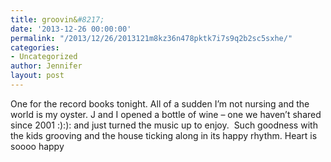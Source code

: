 ```yaml
---
title: groovin&#8217;
date: '2013-12-26 00:00:00'
permalink: "/2013/12/26/2013121m8kz36n478pktk7i7s9q2b2sc5sxhe/"
categories:
- Uncategorized
author: Jennifer
layout: post
---
```


One for the record books tonight. All of a sudden I&#8217;m not nursing and the world is my oyster. J and I opened a bottle of wine &#8211; one we haven&#8217;t shared since 2001 :):): and just turned the music up to enjoy. &nbsp;Such goodness with the kids grooving and the house ticking along in its happy rhythm. Heart is soooo happy
